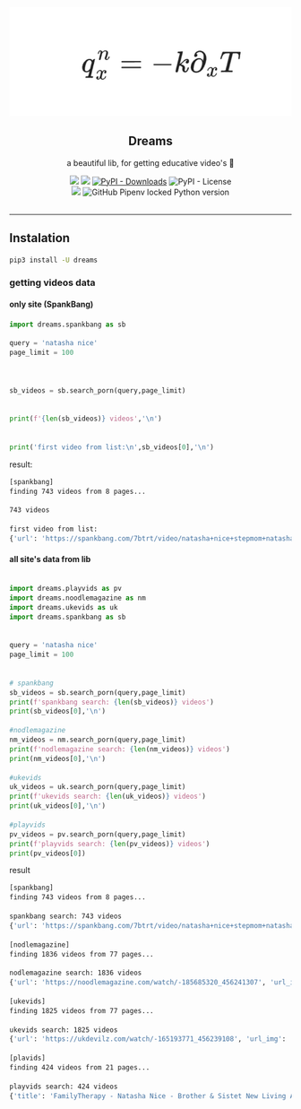 <img src='https://raw.githubusercontent.com/reinanbr/dreams/main/img/logo.png'>
<br>
<div align='center'>
<h2>Dreams</h2>
<p> a beautiful lib, for getting educative video's 🍑</p>
<a href='https://pypi.org/project/dreams/'><img src='https://img.shields.io/pypi/v/dreams'></a>
<a href='#'><img src='https://img.shields.io/pypi/wheel/dreams'></a>
<a href='#'><img alt="PyPI - Downloads" src="https://img.shields.io/pypi/dm/dreams"></a>
<img alt="PyPI - License" src="https://img.shields.io/pypi/l/dreams?color=orange">
<br/>


<img src='https://img.shields.io/badge/system-linux%20%7C%20deb-brightgreen'>

<img alt="GitHub Pipenv locked Python version" src="https://img.shields.io/github/pipenv/locked/python-version/reinanbr/dreams">
</div>

<br>

<hr>

## Instalation
```sh
pip3 install -U dreams
```

### getting videos data
#### only site (SpankBang)
```py
import dreams.spankbang as sb

query = 'natasha nice'
page_limit = 100



sb_videos = sb.search_porn(query,page_limit)


print(f'{len(sb_videos)} videos','\n')


print('first video from list:\n',sb_videos[0],'\n')

```
result:
```sh
[spankbang]
finding 743 videos from 8 pages...

743 videos

first video from list:
{'url': 'https://spankbang.com/7btrt/video/natasha+nice+stepmom+natasha+s+big+tit+cum+candy+treat', 'url_img': 'https://tb-lb.sb-cd.com/t/12309113/1/2/w:800/t6-enh/natasha-nice-stepmom-natasha.jpg', 'title': "Natasha Nice - Stepmom Natasha'S Big Tit Cum Candy Treat", 'time': '43 min'} 

```

#### all site's data from lib

```py
 
import dreams.playvids as pv
import dreams.noodlemagazine as nm
import dreams.ukevids as uk
import dreams.spankbang as sb


query = 'natasha nice'
page_limit = 100


# spankbang
sb_videos = sb.search_porn(query,page_limit)
print(f'spankbang search: {len(sb_videos)} videos')
print(sb_videos[0],'\n')

#nodlemagazine
nm_videos = nm.search_porn(query,page_limit)
print(f'nodlemagazine search: {len(nm_videos)} videos')
print(nm_videos[0],'\n')

#ukevids
uk_videos = uk.search_porn(query,page_limit)
print(f'ukevids search: {len(uk_videos)} videos')
print(uk_videos[0],'\n')

#playvids
pv_videos = pv.search_porn(query,page_limit)
print(f'playvids search: {len(pv_videos)} videos')
print(pv_videos[0])

```
result
```sh
[spankbang]
finding 743 videos from 8 pages...

spankbang search: 743 videos
{'url': 'https://spankbang.com/7btrt/video/natasha+nice+stepmom+natasha+s+big+tit+cum+candy+treat', 'url_img': 'https://tb-lb.sb-cd.com/t/12309113/1/2/w:800/t6-enh/natasha-nice-stepmom-natasha.jpg', 'title': "Natasha Nice - Stepmom Natasha'S Big Tit Cum Candy Treat", 'time': '43 min'} 

[nodlemagazine]
finding 1836 videos from 77 pages...

nodlemagazine search: 1836 videos
{'url': 'https://noodlemagazine.com/watch/-185685320_456241307', 'url_img': 'https://sun9-69.userapi.com/IGcjNOFDr5ZdMzaBphzTVbY3yHFgjTKtHrNjow/D5lJjhTt3p4.jpg', 'title': "Step mom natasha's big tits cum candy treat natasha nice familyxxx 2022 new porn milf big ass sex hd taboo incest pov", 'time': ' 43:06'} 

[ukevids]
finding 1825 videos from 77 pages...

ukevids search: 1825 videos
{'url': 'https://ukdevilz.com/watch/-165193771_456239108', 'url_img': 'https://sun9-66.userapi.com/c845123/v845123080/699f2/42fyF8MAdjU.jpg', 'title': 'Xandra sixx, darcie dolce, natasha nice (sorority initiation) sex porno', 'time': ' 31:58'} 

[plavids]
finding 424 videos from 21 pages...

playvids search: 424 videos
{'title': 'FamilyTherapy - Natasha Nice - Brother & Sistet New Living Arrangement', 'duration': '49:20', 'imgUrl': 'https://cdn-img1.playvids.com/thumbs/262/2624984/1483_m.jpg', 'url': 'https://www.playvids.com/Rkpy16IW7EX/familytherapy-natasha-nice-brother-sistet-new-living-arrangement', 'dur': 2960}
```


